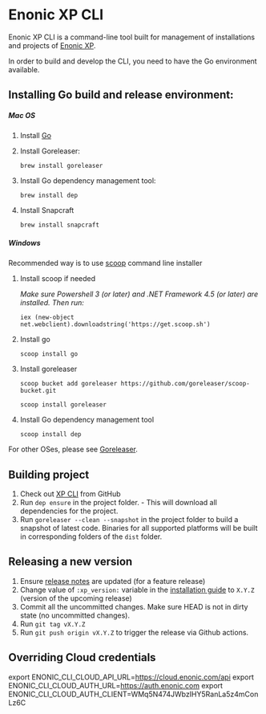 # Enonic XP CLI

Enonic XP CLI is a command-line tool built for management of installations and projects of [Enonic XP](https://github.com/enonic/xp).

In order to build and develop the CLI, you need to have the Go environment available.

## Installing Go build and release environment:

##### Mac OS

1. Install [Go](https://go.dev/dl/)
 
2. Install Goreleaser:

   `brew install goreleaser`

1. Install Go dependency management tool:

   `brew install dep`

1. Install Snapcraft

   `brew install snapcraft`

##### Windows

Recommended way is to use [scoop](https://scoop.sh/) command line installer

1. Install scoop if needed

   *Make sure Powershell 3 (or later) and .NET Framework 4.5 (or later) are installed. Then run:*

   `iex (new-object net.webclient).downloadstring('https://get.scoop.sh')`
1. Install go

   `scoop install go`
1. Install goreleaser

   `scoop bucket add goreleaser https://github.com/goreleaser/scoop-bucket.git`

   `scoop install goreleaser`
1.  Install Go dependency management tool

    `scoop install dep`

For other OSes, please see [Goreleaser](https://goreleaser.com).

## Building project

1. Check out [XP CLI](https://github.com/enonic/cli-enonic) from GitHub
1. Run `dep ensure` in the project folder.  -  This will download all dependencies for the project.
1. Run `goreleaser --clean --snapshot` in the project folder to build a snapshot of latest code. Binaries for all supported platforms will be built in corresponding folders of the `dist` folder.

## Releasing a new version

1. Ensure [release notes](docs%2Freleases.adoc) are updated (for a feature release)
1. Change value of `:xp_version:` variable in the [installation guide](docs%2Finstall.adoc) to `X.Y.Z` (version of the upcoming release)
1. Commit all the uncommitted changes. Make sure HEAD is not in dirty state (no uncommitted changes).
1. Run `git tag vX.Y.Z`
1. Run `git push origin vX.Y.Z` to trigger the release via Github actions.

## Overriding Cloud credentials

export ENONIC_CLI_CLOUD_API_URL=https://cloud.enonic.com/api
export ENONIC_CLI_CLOUD_AUTH_URL=https://auth.enonic.com
export ENONIC_CLI_CLOUD_AUTH_CLIENT=WMq5N474JWbzIHY5RanLa5z4mConLz6C
